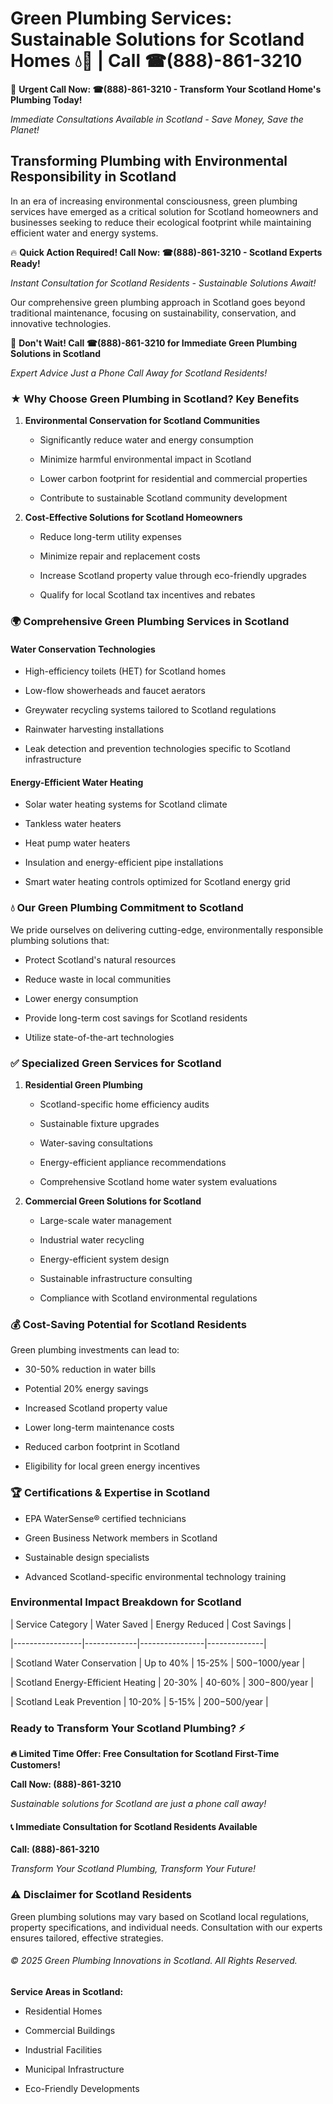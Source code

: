 # Green Plumbing Services: Sustainable Solutions for Scotland Homes 💧🌿 | Call ☎(888)-861-3210

🚨 **Urgent Call Now: ☎(888)-861-3210 - Transform Your Scotland Home's Plumbing Today!**
*Immediate Consultations Available in Scotland - Save Money, Save the Planet!*

## Transforming Plumbing with Environmental Responsibility in Scotland

In an era of increasing environmental consciousness, green plumbing services have emerged as a critical solution for Scotland homeowners and businesses seeking to reduce their ecological footprint while maintaining efficient water and energy systems. 

🔥 **Quick Action Required! Call Now: ☎(888)-861-3210 - Scotland Experts Ready!**
*Instant Consultation for Scotland Residents - Sustainable Solutions Await!*

Our comprehensive green plumbing approach in Scotland goes beyond traditional maintenance, focusing on sustainability, conservation, and innovative technologies.

🚨 **Don't Wait! Call ☎(888)-861-3210 for Immediate Green Plumbing Solutions in Scotland**
*Expert Advice Just a Phone Call Away for Scotland Residents!*

### ★ Why Choose Green Plumbing in Scotland? Key Benefits

1. **Environmental Conservation for Scotland Communities** 
   - Significantly reduce water and energy consumption
   - Minimize harmful environmental impact in Scotland
   - Lower carbon footprint for residential and commercial properties
   - Contribute to sustainable Scotland community development

2. **Cost-Effective Solutions for Scotland Homeowners** 
   - Reduce long-term utility expenses
   - Minimize repair and replacement costs
   - Increase Scotland property value through eco-friendly upgrades
   - Qualify for local Scotland tax incentives and rebates

### 🌍 Comprehensive Green Plumbing Services in Scotland

#### Water Conservation Technologies
- High-efficiency toilets (HET) for Scotland homes
- Low-flow showerheads and faucet aerators
- Greywater recycling systems tailored to Scotland regulations
- Rainwater harvesting installations
- Leak detection and prevention technologies specific to Scotland infrastructure

#### Energy-Efficient Water Heating
- Solar water heating systems for Scotland climate
- Tankless water heaters
- Heat pump water heaters
- Insulation and energy-efficient pipe installations
- Smart water heating controls optimized for Scotland energy grid

### 💧 Our Green Plumbing Commitment to Scotland

We pride ourselves on delivering cutting-edge, environmentally responsible plumbing solutions that:
- Protect Scotland's natural resources
- Reduce waste in local communities
- Lower energy consumption
- Provide long-term cost savings for Scotland residents
- Utilize state-of-the-art technologies

### ✅ Specialized Green Services for Scotland

1. **Residential Green Plumbing**
   - Scotland-specific home efficiency audits
   - Sustainable fixture upgrades
   - Water-saving consultations
   - Energy-efficient appliance recommendations
   - Comprehensive Scotland home water system evaluations

2. **Commercial Green Solutions for Scotland**
   - Large-scale water management
   - Industrial water recycling
   - Energy-efficient system design
   - Sustainable infrastructure consulting
   - Compliance with Scotland environmental regulations

### 💰 Cost-Saving Potential for Scotland Residents

Green plumbing investments can lead to:
- 30-50% reduction in water bills
- Potential 20% energy savings
- Increased Scotland property value
- Lower long-term maintenance costs
- Reduced carbon footprint in Scotland
- Eligibility for local green energy incentives

### 🏆 Certifications & Expertise in Scotland

- EPA WaterSense® certified technicians
- Green Business Network members in Scotland
- Sustainable design specialists
- Advanced Scotland-specific environmental technology training

### Environmental Impact Breakdown for Scotland

| Service Category | Water Saved | Energy Reduced | Cost Savings |
|-----------------|-------------|----------------|--------------|
| Scotland Water Conservation | Up to 40% | 15-25% | $500-$1000/year |
| Scotland Energy-Efficient Heating | 20-30% | 40-60% | $300-$800/year |
| Scotland Leak Prevention | 10-20% | 5-15% | $200-$500/year |

### Ready to Transform Your Scotland Plumbing? ⚡

**🔥 Limited Time Offer: Free Consultation for Scotland First-Time Customers!**

**Call Now: (888)-861-3210**
*Sustainable solutions for Scotland are just a phone call away!*

#### 📞 Immediate Consultation for Scotland Residents Available

**Call: (888)-861-3210**
*Transform Your Scotland Plumbing, Transform Your Future!*

### ⚠️ Disclaimer for Scotland Residents

Green plumbing solutions may vary based on Scotland local regulations, property specifications, and individual needs. Consultation with our experts ensures tailored, effective strategies.

###### © 2025 Green Plumbing Innovations in Scotland. All Rights Reserved.

**Service Areas in Scotland:** 
- Residential Homes
- Commercial Buildings
- Industrial Facilities
- Municipal Infrastructure
- Eco-Friendly Developments